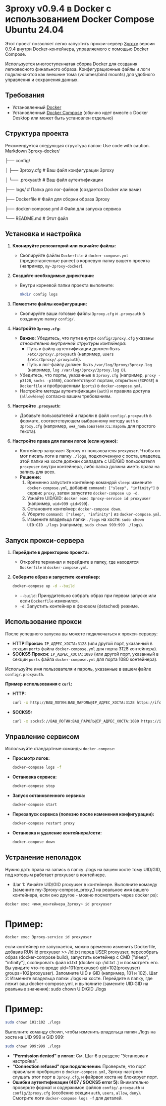 # 3proxy v0.9.4 в Docker с использованием Docker Compose Ubuntu 24.04

Этот проект позволяет легко запустить прокси-сервер [3proxy](https://github.com/3proxy/3proxy) версии 0.9.4 внутри Docker-контейнера, управляемого с помощью Docker Compose.

Используется многоступенчатая сборка Docker для создания легковесного финального образа. Конфигурационные файлы и логи подключаются как внешние тома (volumes/bind mounts) для удобного управления и сохранения данных.

## Требования

*   Установленный [Docker](https://docs.docker.com/get-docker/)
*   Установленный [Docker Compose](https://docs.docker.com/compose/install/) (обычно идет вместе с Docker Desktop или может быть установлен отдельно)

## Структура проекта

Рекомендуется следующая структура папок:
Use code with caution.
Markdown
3proxy-docker/

├── config/

│ ├── 3proxy.cfg # Ваш файл конфигурации 3proxy

│ └── .proxyauth # Ваш файл аутентификации

├── logs/ # Папка для лог-файлов (создается Docker или вами)

├── Dockerfile # Файл для сборки образа 3proxy

├── docker-compose.yml # Файл для запуска сервиса

└── README.md # Этот файл

## Установка и настройка

1.  **Клонируйте репозиторий или скачайте файлы:**
    *   Скопируйте файлы `Dockerfile` и `docker-compose.yml` (предоставленные ранее) в корневую папку вашего проекта (например, `my-3proxy-docker`).

2.  **Создайте необходимые директории:**
    *   Внутри корневой папки проекта выполните:
        ```bash
        mkdir config logs
        ```

3.  **Поместите файлы конфигурации:**
    *   Скопируйте ваши готовые файлы `3proxy.cfg` и `.proxyauth` в созданную папку `config/`.

4.  **Настройте `3proxy.cfg`:**
    *   **Важно:** Убедитесь, что пути внутри `config/3proxy.cfg` указаны относительно *внутренней структуры контейнера*:
        *   Путь к файлу аутентификации должен быть `/etc/3proxy/.proxyauth` (например, `users $/etc/3proxy/.proxyauth`).
        *   Путь к лог-файлу должен быть `/var/log/3proxy/3proxy.log` (например, `log /var/log/3proxy/3proxy.log D`).
    *   Убедитесь, что порты, указанные в `3proxy.cfg` (например, `proxy -p3128`, `socks -p1080`), соответствуют портам, открытым (`EXPOSE`) в `Dockerfile` и проброшенным (`ports`) в `docker-compose.yml`.
    *   Настройте методы аутентификации (`auth`) и правила доступа (`allow`/`deny`) согласно вашим требованиям.

5.  **Настройте `.proxyauth`:**
    *   Добавьте пользователей и пароли в файл `config/.proxyauth` в формате, соответствующем выбранному методу `auth` в `3proxy.cfg` (например, `имя_пользователя:CL:пароль` для простого текста).

6.  **Настройте права для папки логов (если нужно):**
    *   Контейнер запускает 3proxy от пользователя `proxyuser`. Чтобы он мог писать логи в папку `./logs`, подключенную с хоста, владелец этой папки на хосте должен совпадать с UID/GID пользователя `proxyuser` внутри контейнера, либо папка должна иметь права на запись для всех.
    *   **Решение:**
        1.  Временно запустите контейнер командой `sleep`: измените `docker-compose.yml`, добавив `command: ["sleep", "infinity"]` в сервис `proxy`, затем запустите `docker-compose up -d`.
        2.  Узнайте UID/GID: `docker exec 3proxy-service id proxyuser` (например, `uid=999 gid=999`).
        3.  Остановите контейнер: `docker-compose down`.
        4.  Уберите `command: ["sleep", "infinity"]` из `docker-compose.yml`.
        5.  Измените владельца папки `./logs` на хосте: `sudo chown UID:GID ./logs` (например, `sudo chown 999:999 ./logs`).

## Запуск прокси-сервера

1.  **Перейдите в директорию проекта:**
    *   Откройте терминал и перейдите в папку, где находятся `Dockerfile` и `docker-compose.yml`.

2.  **Соберите образ и запустите контейнер:**
    ```bash
    docker-compose up -d --build
    ```
    *   `--build`: Принудительно собрать образ при первом запуске или если `Dockerfile` изменился.
    *   `-d`: Запустить контейнер в фоновом (detached) режиме.

## Использование прокси

После успешного запуска вы можете подключаться к прокси-серверу:

*   **HTTP Прокси:** `IP_АДРЕС_ХОСТА:3128` (или другой порт, указанный в секции `ports` файла `docker-compose.yml` для порта 3128 контейнера).
*   **SOCKS5 Прокси:** `IP_АДРЕС_ХОСТА:1080` (или другой порт, указанный в секции `ports` файла `docker-compose.yml` для порта 1080 контейнера).

Используйте имя пользователя и пароль, указанные в вашем файле `config/.proxyauth`.

**Пример использования с `curl`:**

*   **HTTP:**
    ```bash
    curl -x http://ВАШ_ЛОГИН:ВАШ_ПАРОЛЬ@IP_АДРЕС_ХОСТА:3128 https://ifconfig.me
    ```
*   **SOCKS5:**
    ```bash
    curl -x socks5://ВАШ_ЛОГИН:ВАШ_ПАРОЛЬ@IP_АДРЕС_ХОСТА:1080 https://ifconfig.me
    ```

## Управление сервисом

Используйте стандартные команды `docker-compose`:

*   **Просмотр логов:**
    ```bash
    docker-compose logs -f
    ```
*   **Остановка сервиса:**
    ```bash
    docker-compose stop
    ```
*   **Запуск остановленного сервиса:**
    ```bash
    docker-compose start
    ```
*   **Перезапуск сервиса (полезно после изменения конфигурации):**
    ```bash
    docker-compose restart proxy
    ```
*   **Остановка и удаление контейнера/сети:**
    ```bash
    docker-compose down
    ```

## Устранение неполадок

Нужно дать права на запись в папку ./logs на вашем хосте тому UID/GID, под которым работает proxyuser в контейнере.
* Шаг 1: Узнайте UID/GID proxyuser в контейнере. Выполните команду (замените my-3proxy-compose_proxy_1 на реальное имя вашего контейнера, если оно другое - можно посмотреть через docker ps):
 ```bash
docker exec <имя_контейнера_3proxy> id proxyuser
```
# Пример:
 ```bash
docker exec 3proxy-service id proxyuser
```
если контейнер не запускается, можно временно изменить Dockerfile, добавив RUN id proxyuser >> /id.txt перед USER proxyuser, пересобрать образ (docker-compose build), запустить контейнер с CMD ["sleep", "infinity"], скопировать файл id.txt (docker cp <container>:/id.txt .) и посмотреть его.
Вы увидите что-то вроде uid=101(proxyuser) gid=102(proxyuser) groups=102(proxyuser). Запомните UID и GID (например, 101 и 102).
Шаг 2: Измените владельца папки ./logs на хосте. Перейдите в папку, где лежит ваш docker-compose.yml, и выполните (замените UID:GID на реальные значения):
sudo chown UID:GID ./logs
# Пример: 
 ```bash
sudo chown 101:102 ./logs
```
Выполните команду chown, чтобы изменить владельца папки ./logs на хосте на UID 999 и GID 999:
 ```bash
sudo chown 999:999 ./logs
```
*   **"Permission denied" в логах:** См. Шаг 6 в разделе "Установка и настройка".
*   **"Connection refused" при подключении:** Проверьте, что порт правильно проброшен в `docker-compose.yml`, 3proxy настроен слушать этот порт в `3proxy.cfg`, и файрвол хоста не блокирует порт.
*   **Ошибки аутентификации (407 / SOCKS5 error 5):** Внимательно проверьте формат и содержимое файлов `config/.proxyauth` и `config/3proxy.cfg` (особенно секции `auth`, `users`, `allow`, `deny`). Смотрите логи `docker-compose logs -f` для деталей.

